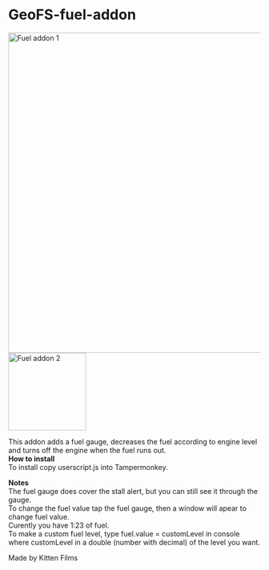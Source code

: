 # GeoFS-fuel-addon
<img width="640" alt="Fuel addon 1" src="https://github.com/user-attachments/assets/1f2c28a1-6d5a-4763-a9ac-f17df05c664a" /><br>
<img width="155" alt="Fuel addon 2" src="https://github.com/user-attachments/assets/421e7177-5f57-4c45-906a-8217773a5595" />

This addon adds a fuel gauge, decreases the fuel according to engine level and turns off the engine when the fuel runs out.<br>
**How to install**<br>
To install copy userscript.js into Tampermonkey.

**Notes**<br>
The fuel gauge does cover the stall alert, but you can still see it through the gauge.<br>
To change the fuel value tap the fuel gauge, then a window will apear to change fuel value.<br>
Curently you have 1:23 of fuel.<br>
To make a custom fuel level, type fuel.value = customLevel in console where customLevel in a double (number with decimal) of the level you want.<br>

Made by Kitten Films
